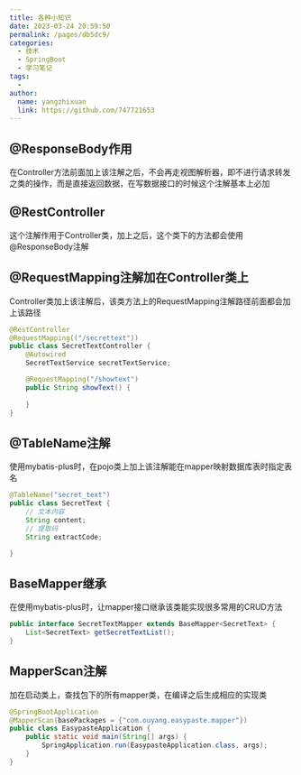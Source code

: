 ```yaml
---
title: 各种小知识
date: 2023-03-24 20:59:50
permalink: /pages/db5dc9/
categories:
  - 技术
  - SpringBoot
  - 学习笔记
tags:
  - 
author: 
  name: yangzhixuan
  link: https://github.com/747721653
---
```

## @ResponseBody作用
在Controller方法前面加上该注解之后，不会再走视图解析器，即不进行请求转发之类的操作，而是直接返回数据，在写数据接口的时候这个注解基本上必加

## @RestController
这个注解作用于Controller类，加上之后，这个类下的方法都会使用@ResponseBody注解

## @RequestMapping注解加在Controller类上
Controller类加上该注解后，该类方法上的RequestMapping注解路径前面都会加上该路径
```java
@RestController
@RequestMapping(("/secrettext"))
public class SecretTextController {
    @Autowired
    SecretTextService secretTextService;

    @RequestMapping("/showtext")
    public String showText() {
        
    }
}
```

## @TableName注解
使用mybatis-plus时，在pojo类上加上该注解能在mapper映射数据库表时指定表名
```java
@TableName("secret_text")
public class SecretText {
    // 文本内容
    String content;
    // 提取码
    String extractCode;

}
```

## BaseMapper继承
在使用mybatis-plus时，让mapper接口继承该类能实现很多常用的CRUD方法
````java
public interface SecretTextMapper extends BaseMapper<SecretText> {
    List<SecretText> getSecretTextList();
}
````

## MapperScan注解
加在启动类上，查找包下的所有mapper类，在编译之后生成相应的实现类
```java
@SpringBootApplication
@MapperScan(basePackages = {"com.ouyang.easypaste.mapper"})
public class EasypasteApplication {
    public static void main(String[] args) {
        SpringApplication.run(EasypasteApplication.class, args);
    }
}
```

